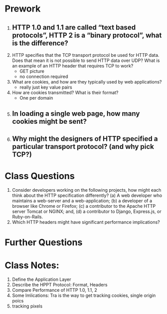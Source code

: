 # Prework
1. HTTP 1.0 and 1.1 are called “text based protocols”, HTTP 2 is a “binary protocol”, what is the difference?
	-	
2. HTTP specifies that the TCP transport protocol be used for HTTP data. Does that mean it is not possible to send HTTP data over UDP? What is an example of an HTTP header that requires TCP to work?
	- GET picture
	- no connection required
3. What are cookies, and how are they typically used by web applications?
	- really just key value pairs
4. How are cookies transmitted? What is their format?
	- One per domain
5. In loading a single web page, how many cookies might be sent?
	-
6. Why might the designers of HTTP specified a particular transport protocol? (and why pick TCP?)
	- 

# Class Questions
1. Consider developers working on the following projects, how might each think about the HTTP specification differently? (a) A web developer who maintains a web-server and a web-application; (b) a developer of a browser like Chrome or Firefox; (c) a contributor to the Apache HTTP server Tomcat or NGINX; and, (d) a contributor to Django, Express.js, or Ruby-on-Rails.
2. Which HTTP headers might have significant performance implications?

# Further Questions

# Class Notes:
1. Define the Application Layer
2. Describe the HPPT Protocol: Format, Headers
3. Compare Performance of HTTP 1.0, 1.1, 2
4. Some Imlications: Tra is the way to get  tracking cookies, single origin poics
5. tracking pixels